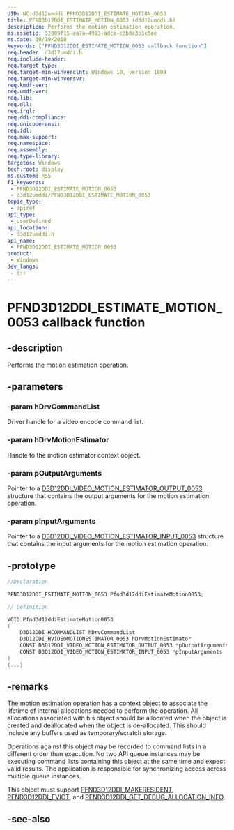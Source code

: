 ```yaml
---
UID: NC:d3d12umddi.PFND3D12DDI_ESTIMATE_MOTION_0053
title: PFND3D12DDI_ESTIMATE_MOTION_0053 (d3d12umddi.h)
description: Performs the motion estimation operation.
ms.assetid: 52009f15-ea7a-4993-adce-c3b0a3b1e5ee
ms.date: 10/19/2018
keywords: ["PFND3D12DDI_ESTIMATE_MOTION_0053 callback function"]
req.header: d3d12umddi.h
req.include-header: 
req.target-type: 
req.target-min-winverclnt: Windows 10, version 1809
req.target-min-winversvr: 
req.kmdf-ver: 
req.umdf-ver: 
req.lib: 
req.dll: 
req.irql: 
req.ddi-compliance: 
req.unicode-ansi: 
req.idl: 
req.max-support: 
req.namespace: 
req.assembly: 
req.type-library: 
targetos: Windows
tech.root: display
ms.custom: RS5
f1_keywords:
 - PFND3D12DDI_ESTIMATE_MOTION_0053
 - d3d12umddi/PFND3D12DDI_ESTIMATE_MOTION_0053
topic_type:
 - apiref
api_type:
 - UserDefined
api_location:
 - d3d12umddi.h
api_name:
 - PFND3D12DDI_ESTIMATE_MOTION_0053
product:
 - Windows
dev_langs:
 - c++
---
```


# PFND3D12DDI_ESTIMATE_MOTION_0053 callback function


## -description

Performs the motion estimation operation.

## -parameters

### -param hDrvCommandList

Driver handle for a video encode command list.

### -param hDrvMotionEstimator

Handle to the motion estimator context object.

### -param pOutputArguments

Pointer to a [D3D12DDI_VIDEO_MOTION_ESTIMATOR_OUTPUT_0053](ns-d3d12umddi-d3d12ddi_video_motion_estimator_output_0053.md) structure that contains the output arguments for the motion estimation operation.

### -param pInputArguments

Pointer to a [D3D12DDI_VIDEO_MOTION_ESTIMATOR_INPUT_0053](ns-d3d12umddi-d3d12ddi_video_motion_estimator_input_0053.md) structure that contains the input arguments for the motion estimation operation.

## -prototype

```cpp
//Declaration

PFND3D12DDI_ESTIMATE_MOTION_0053 Pfnd3d12ddiEstimateMotion0053; 

// Definition

VOID Pfnd3d12ddiEstimateMotion0053 
(
	D3D12DDI_HCOMMANDLIST hDrvCommandList
	D3D12DDI_HVIDEOMOTIONESTIMATOR_0053 hDrvMotionEstimator
	CONST D3D12DDI_VIDEO_MOTION_ESTIMATOR_OUTPUT_0053 *pOutputArguments
	CONST D3D12DDI_VIDEO_MOTION_ESTIMATOR_INPUT_0053 *pInputArguments
)
{...}

```

## -remarks

The motion estimation operation has a context object to associate the lifetime of internal allocations needed to perform the operation. All allocations associated with his object should be allocated when the object is created and deallocated when the object is de-allocated. This should include any buffers used as temporary/scratch storage. 

Operations against this object may be recorded to command lists in a different order than execution. No two API queue instances may be executing command lists containing this object at the same time and expect valid results. The application is responsible for synchronizing access across multiple queue instances.

This object must support [PFND3D12DDI_MAKERESIDENT](nc-d3d12umddi-pfnd3d12ddi_makeresident_cb.md), [PFND3D12DDI_EVICT](nc-d3d12umddi-pfnd3d12ddi_evict_cb.md), and [PFND3D12DDI_GET_DEBUG_ALLOCATION_INFO](nc-d3d12umddi-pfnd3d12ddi_get_debug_allocation_info_0012.md).

## -see-also

